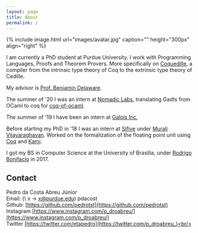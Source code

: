 ```yaml
---
layout: page
title: About
permalink: /
---
```


{% include image.html url="images/avatar.jpg" caption="" height="300px" align="right" %}

I am currently a PhD student at Purdue University. I work with Programming Languages,
Proofs and Theorem Provers. More specifically on
[Coquedille](https://github.com/pedrotst/coquedille), a
compiler from the intrinsic type theory of Coq to the extrinsic type theory of
Cedille.

My advisor is [Prof. Benjamin Delaware](https://www.cs.purdue.edu/homes/bendy/).

The summer of '20 I was an intern at [Nomadic Labs](https://nomadic-labs.com/),
translating Gadts from OCaml to coq for [coq-of-ocaml](https://github.com/clarus/coq-of-ocaml).

The summer of '19 I have been an intern at [Galois Inc.](https://galois.com/)

Before starting my PhD in '18 I was an intern at [Sifive](https://www.sifive.com/) under 
[Murali Vijayaraghavan](http://people.csail.mit.edu/vmurali/). Worked on the formalization
of the floating point unit using [Coq](https://coq.inria.fr/)
and [Kami](http://plv.csail.mit.edu/kami/).

I got my BS in Computer Science at the University of Brasilia, under 
[Rodrigo Bonifacio](https://rbonifacio.github.io/) in 2017.

## Contact
Pedro da Costa Abreu Júnior<br/>
Email: (\ x -> x@purdue.edu) pdacost<br/>
Github: [https://github.com/pedrotst](https://github.com/pedrotst)<br/>
Instagram [https://www.instagram.com/p_droabreu/](https://www.instagram.com/p_droabreu/)<br/>
Twitter [https://twitter.com/etapedro](https://twitter.com/p_droabreu_)<br/>
